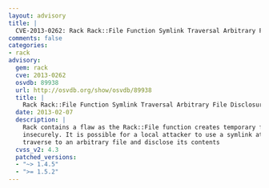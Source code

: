 ```yaml
---
layout: advisory
title: |
  CVE-2013-0262: Rack Rack::File Function Symlink Traversal Arbitrary File Disclosure
comments: false
categories:
- rack
advisory:
  gem: rack
  cve: 2013-0262
  osvdb: 89938
  url: http://osvdb.org/show/osvdb/89938
  title: |
    Rack Rack::File Function Symlink Traversal Arbitrary File Disclosure
  date: 2013-02-07
  description: |
    Rack contains a flaw as the Rack::File function creates temporary files
    insecurely. It is possible for a local attacker to use a symlink attack to
    traverse to an arbitrary file and disclose its contents
  cvss_v2: 4.3
  patched_versions:
  - "~> 1.4.5"
  - ">= 1.5.2"
---
```

